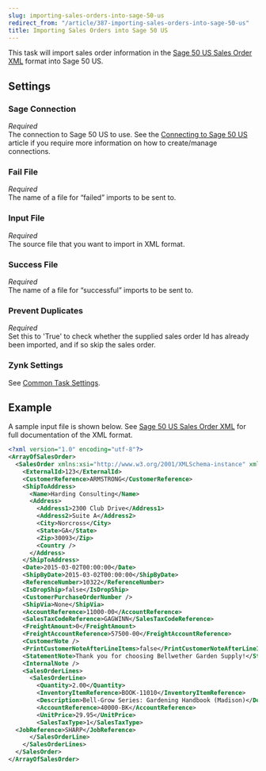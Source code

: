 ```yaml
---
slug: importing-sales-orders-into-sage-50-us
redirect_from: "/article/387-importing-sales-orders-into-sage-50-us"
title: Importing Sales Orders into Sage 50 US
---
```

This task will import sales order information in the [Sage 50 US Sales Order XML](sage-50-us-sales-order-xml) format into Sage 50 US.

## Settings
### Sage Connection
_Required_  
The connection to Sage 50 US to use. See the [Connecting to Sage 50 US](connecting-to-sage-50-us) article if you require more information on how to create/manage connections.

### Fail File
_Required_  
The name of a file for “failed” imports to be sent to.

### Input File
_Required_  
The source file that you want to import in XML format.

### Success File
_Required_  
The name of a file for “successful” imports to be sent to.

### Prevent Duplicates
_Required_  
Set this to 'True' to check whether the supplied sales order Id has already been imported, and if so skip the sales order. 

### Zynk Settings
See [Common Task Settings](common-task-settings).

## Example
A sample input file is shown below. See [Sage 50 US Sales Order XML](sage-50-us-sales-order-xml) for full documentation of the XML format.
```xml
<?xml version="1.0" encoding="utf-8"?>
<ArrayOfSalesOrder>
  <SalesOrder xmlns:xsi="http://www.w3.org/2001/XMLSchema-instance" xmlns:xsd="http://www.w3.org/2001/XMLSchema">
    <ExternalId>123</ExternalId>
    <CustomerReference>ARMSTRONG</CustomerReference>
    <ShipToAddress>
      <Name>Harding Consulting</Name>
      <Address>
        <Address1>2300 Club Drive</Address1>
        <Address2>Suite A</Address2>
        <City>Norcross</City>
        <State>GA</State>
        <Zip>30093</Zip>
        <Country />
      </Address>
    </ShipToAddress>
    <Date>2015-03-02T00:00:00</Date>
    <ShipByDate>2015-03-02T00:00:00</ShipByDate>
    <ReferenceNumber>10322</ReferenceNumber>
    <IsDropShip>false</IsDropShip>
    <CustomerPurchaseOrderNumber />
    <ShipVia>None</ShipVia>
    <AccountReference>11000-00</AccountReference>
    <SalesTaxCodeReference>GAGWINN</SalesTaxCodeReference>
    <FreightAmount>0</FreightAmount>
    <FreightAccountReference>57500-00</FreightAccountReference>
    <CustomerNote />
    <PrintCustomerNoteAfterLineItems>false</PrintCustomerNoteAfterLineItems>
    <StatementNote>Thank you for choosing Bellwether Garden Supply!</StatementNote>
    <InternalNote />
    <SalesOrderLines>
      <SalesOrderLine>
        <Quantity>2.00</Quantity>
        <InventoryItemReference>BOOK-11010</InventoryItemReference>
        <Description>Bell-Grow Series: Gardening Handbook (Madison)</Description>
        <AccountReference>40000-BK</AccountReference>
        <UnitPrice>29.95</UnitPrice>
        <SalesTaxType>1</SalesTaxType>
  <JobReference>SHARP</JobReference>  
      </SalesOrderLine>
    </SalesOrderLines>
  </SalesOrder>
</ArrayOfSalesOrder>
```